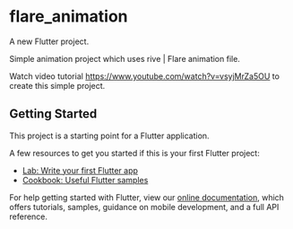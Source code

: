 # flare_animation

A new Flutter project.

Simple animation project which uses rive | Flare animation file. 

Watch video tutorial  https://www.youtube.com/watch?v=vsyjMrZa5OU to create this simple project.  

## Getting Started

This project is a starting point for a Flutter application.

A few resources to get you started if this is your first Flutter project:

- [Lab: Write your first Flutter app](https://flutter.dev/docs/get-started/codelab)
- [Cookbook: Useful Flutter samples](https://flutter.dev/docs/cookbook)

For help getting started with Flutter, view our
[online documentation](https://flutter.dev/docs), which offers tutorials,
samples, guidance on mobile development, and a full API reference.
